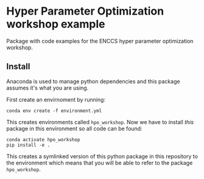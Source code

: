 # Hyper Parameter Optimization workshop example #

Package with code examples for the ENCCS hyper parameter optimization workshop.

## Install ##
Anaconda is used to manage python dependencies and this package assumes it's what you are using.

First create an envirnoment by running:
```shell
conda env create -f environment.yml
```

This creates environments called `hpo_workshop`. Now we have to install *this* package in  this environment so all code can be found:

```shell
conda activate hpo_workshop
pip install -e .
```
This creates a symlinked version of this python package in this repository to the environment which means that you will be able to refer to the package `hpo_workshop`.

